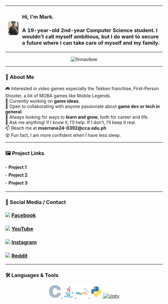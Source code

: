 <div align="left">
  <table>
    <tr>
      <td>
        <img src="pitcha.jpg" width="100" border="2" style="border-color:white; border-radius:8px;">
      </td>
      <td>
        <h3>Hi, I'm Mark.</h3>
        <h3> A 19-year-old 2nd-year Computer Science student. I wouldn’t call myself ambitious, but I do want to secure a future where I can take care of myself and my family.</h3>
      </td>
    </tr>
  </table>
</div>

<p align="center"> 
  <img src="https://komarev.com/ghpvc/?username=finnavibee&label=Profile%20views&color=0e75b6&style=flat" alt="finnavibee" /> 
</p>

---

<div align="left">

<h3>👨 About Me</h3>

<p>
🎮 Interested in video games especially the Tekken franchise, First-Person Shooter, a bit of MOBA games like Mobile Legends. <br>
🔭 Currently working on <b>game ideas</b>. <br>
👯 Open to collaborating with anyone passionate about <b>game dev or tech in general</b>. <br>
🤝 Always looking for ways to <b>learn and grow</b>, both for career and life. <br>
💬 Ask me anything! If I know it, I’ll help. If I don’t, I’ll keep it real. <br>
📫 Reach me at <b>mserrano24-0392@cca.edu.ph</b> <br>
😵 Fun fact, I am more confident when I have less sleep.
</p>

</div> 

---

### 🖼️ Project Links
<div align="left">
  <p style="line-height: 1.8;">
    - <b>Project 1</b><br>
    - <b>Project 2</b><br>
    - <b>Project 3</b>
  </p>
</div>


---

### 👤 Social Media / Contact  

<h3>
  <img src="https://cdn.jsdelivr.net/gh/simple-icons/simple-icons/icons/facebook.svg" width="20"> 
  <a href="https://www.facebook.com/finnavibee">Facebook</a>
</h3>

<h3>
  <img src="https://cdn.jsdelivr.net/gh/simple-icons/simple-icons/icons/youtube.svg" width="20"> 
  <a href="https://www.youtube.com/@finnavibee">YouTube</a>
</h3>

<h3>
  <img src="https://cdn.jsdelivr.net/gh/simple-icons/simple-icons/icons/instagram.svg" width="20"> 
  <a href="https://www.instagram.com/finnavibee">Instagram</a>
</h3>

<h3>
  <img src="https://cdn.jsdelivr.net/gh/simple-icons/simple-icons/icons/reddit.svg" width="20"> 
  <a href="https://www.reddit.com/user/TransportationOdd791">Reddit</a>
</h3>

---

### 🛠️ Languages & Tools  
<p align="center"> 
  <a href="https://www.cprogramming.com/" target="_blank" rel="noreferrer"> 
    <img src="https://raw.githubusercontent.com/devicons/devicon/master/icons/c/c-original.svg" alt="C" width="40" height="40"/> 
  </a> 
  <a href="https://www.java.com" target="_blank" rel="noreferrer"> 
    <img src="https://raw.githubusercontent.com/devicons/devicon/master/icons/java/java-original.svg" alt="Java" width="40" height="40"/> 
  </a> 
  <a href="https://www.mysql.com/" target="_blank" rel="noreferrer"> 
    <img src="https://raw.githubusercontent.com/devicons/devicon/master/icons/mysql/mysql-original-wordmark.svg" alt="MySQL" width="40" height="40"/> 
  </a> 
  <a href="https://www.python.org" target="_blank" rel="noreferrer"> 
    <img src="https://raw.githubusercontent.com/devicons/devicon/master/icons/python/python-original.svg" alt="Python" width="40" height="40"/> 
  </a> 
  <a href="https://unity.com/" target="_blank" rel="noreferrer"> 
    <img src="https://www.vectorlogo.zone/logos/unity3d/unity3d-icon.svg" alt="Unity" width="40" height="40"/> 
  </a> 
</p>
